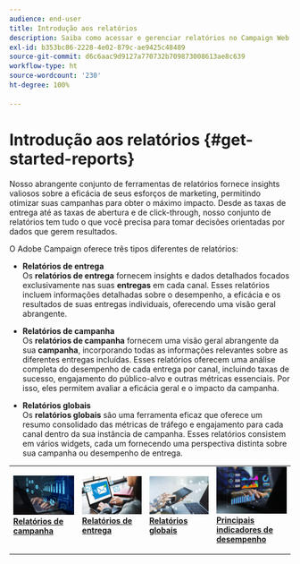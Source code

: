 ```yaml
---
audience: end-user
title: Introdução aos relatórios
description: Saiba como acessar e gerenciar relatórios no Campaign Web
exl-id: b353bc86-2228-4e02-879c-ae9425c48489
source-git-commit: d6c6aac9d9127a770732b709873008613ae8c639
workflow-type: ht
source-wordcount: '230'
ht-degree: 100%

---
```


# Introdução aos relatórios {#get-started-reports}

Nosso abrangente conjunto de ferramentas de relatórios fornece insights valiosos sobre a eficácia de seus esforços de marketing, permitindo otimizar suas campanhas para obter o máximo impacto. Desde as taxas de entrega até as taxas de abertura e de click-through, nosso conjunto de relatórios tem tudo o que você precisa para tomar decisões orientadas por dados que gerem resultados.

O Adobe Campaign oferece três tipos diferentes de relatórios:

* **Relatórios de entrega**\
  Os **relatórios de entrega** fornecem insights e dados detalhados focados exclusivamente nas suas **entregas** em cada canal. Esses relatórios incluem informações detalhadas sobre o desempenho, a eficácia e os resultados de suas entregas individuais, oferecendo uma visão geral abrangente.

* **Relatórios de campanha**\
  Os **relatórios de campanha** fornecem uma visão geral abrangente da sua **campanha**, incorporando todas as informações relevantes sobre as diferentes entregas incluídas. Esses relatórios oferecem uma análise completa do desempenho de cada entrega por canal, incluindo taxas de sucesso, engajamento do público-alvo e outras métricas essenciais. Por isso, eles permitem avaliar a eficácia geral e o impacto da campanha.

* **Relatórios globais**\
  Os **relatórios globais** são uma ferramenta eficaz que oferece um resumo consolidado das métricas de tráfego e engajamento para cada canal dentro da sua instância de campanha. Esses relatórios consistem em vários widgets, cada um fornecendo uma perspectiva distinta sobre sua campanha ou desempenho de entrega.

<table style="table-layout:fixed"><tr style="border: 0;">
<td>
<a href="campaign-reports.md">
<img alt="[Visão geral dos relatórios de campanha]" src="assets/do-not-localize/campaign_report.jpeg">
</a>
<div>
<a href="campaign-reports.md"><strong>Relatórios de campanha</strong></a>
</div>
<p>
</td>
<td>
<a href="delivery-reports.md">
<img alt="[Insights dos relatórios de entrega]" src="assets/do-not-localize/email_report.jpeg">
</a>
<div><a href="delivery-reports.md"><strong>Relatórios de entrega</strong>
</div>
<p>
</td>
<td>
<a href="global-reports.md">
<img alt="[Resumo dos relatórios globais]" src="assets/do-not-localize/push_report.jpeg">
</a>
<div>
<a href="global-reports.md"><strong>Relatórios globais</strong></a>
</div>
<p></td>
<td>
<a href="kpis.md">
<img alt="[Visão geral dos principais indicadores de desempenho]" src="assets/do-not-localize/kpis.jpeg">
</a>
<div>
<a href="kpis.md"><strong>Principais indicadores de desempenho</strong></a>
</div>
<p>
</td>
</tr></table>